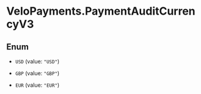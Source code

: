 # VeloPayments.PaymentAuditCurrencyV3

## Enum


* `USD` (value: `"USD"`)

* `GBP` (value: `"GBP"`)

* `EUR` (value: `"EUR"`)


